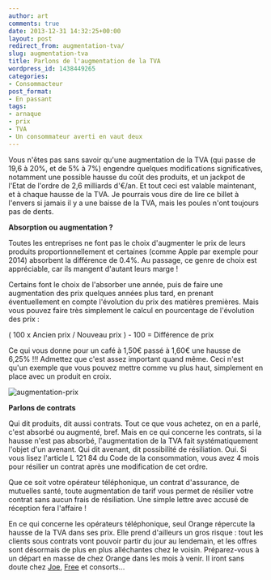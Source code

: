 ```yaml
---
author: art
comments: true
date: 2013-12-31 14:32:25+00:00
layout: post
redirect_from: augmentation-tva/
slug: augmentation-tva
title: Parlons de l'augmentation de la TVA
wordpress_id: 1438449265
categories:
- Consommacteur
post_format:
- En passant
tags:
- arnaque
- prix
- TVA
- Un consommateur averti en vaut deux
---
```


Vous n'êtes pas sans savoir qu'une augmentation de la TVA (qui passe de 19,6 à 20%, et de 5% à 7%) engendre quelques modifications significatives, notamment une possible hausse du coût des produits, et un jackpot de l'Etat de l'ordre de 2,6 milliards d'€/an. Et tout ceci est valable maintenant, et à chaque hausse de la TVA. Je pourrais vous dire de lire ce billet à l'envers si jamais il y a une baisse de la TVA, mais les poules n'ont toujours pas de dents.

**Absorption ou augmentation ?**

Toutes les entreprises ne font pas le choix d'augmenter le prix de leurs produits proportionnellement et certaines (comme Apple par exemple pour 2014) absorbent la différence de 0.4%. Au passage, ce genre de choix est appréciable, car ils mangent d'autant leurs marge !

Certains font le choix de l'absorber une année, puis de faire une augmentation des prix quelques années plus tard, en prenant éventuellement en compte l'évolution du prix des matières premières. Mais vous pouvez faire très simplement le calcul en pourcentage de l'évolution des prix :

( 100 x Ancien prix / Nouveau prix ) - 100 = Différence de prix

Ce qui vous donne pour un café à 1,50€ passé à 1,60€ une hausse de 6,25% !!! Admettez que c'est assez important quand même. Ceci n'est qu'un exemple que vous pouvez mettre comme vu plus haut, simplement en place avec un produit en croix.

<img alt="augmentation-prix" data-src="https://static.irz.fr/2013/12/augmentation-prix-640x308.jpg" src="https://static.irz.fr/thumb.php?size=<100&crop=0&src=https://static.irz.fr/2013/12/augmentation-prix-640x308.jpg" />

**Parlons de contrats**

Qui dit produits, dit aussi contrats. Tout ce que vous achetez, on en a parlé, c'est absorbé ou augmenté, bref. Mais en ce qui concerne les contrats, si la hausse n'est pas absorbé, l'augmentation de la TVA fait systématiquement l'objet d'un avenant. Qui dit avenant, dit possibilité de résiliation. Oui. Si vous lisez l'article L 121 84 du Code de la consommation, vous avez 4 mois pour résilier un contrat après une modification de cet ordre.

Que ce soit votre opérateur téléphonique, un contrat d'assurance, de mutuelles santé, toute augmentation de tarif vous permet de résilier votre contrat sans aucun frais de résiliation. Une simple lettre avec accusé de réception fera l'affaire !

En ce qui concerne les opérateurs téléphonique, seul Orange répercute la hausse de la TVA dans ses prix. Elle prend d'ailleurs un gros risque : tout les clients sous contrats vont pouvoir partir du jour au lendemain, et les offres sont désormais de plus en plus alléchantes chez le voisin. Préparez-vous à un départ en masse de chez Orange dans les mois à venir. Il iront sans doute chez [Joe](https://irz.fr/recherche?q=joe-mobile), [Free](https://irz.fr/recherche?q=free) et consorts...


